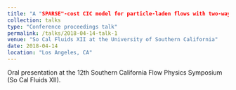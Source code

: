 ```yaml
---
title: "A "SPARSE"-cost CIC model for particle-laden flows with two-way inter-phase coupling"
collection: talks
type: "Conference proceedings talk"
permalink: /talks/2018-04-14-talk-1
venue: "So Cal Fluids XII at the University of Southern California"
date: 2018-04-14
location: "Los Angeles, CA"
---
```


Oral presentation at the 12th Southern California Flow Physics Symposium (So Cal Fluids XII). 
